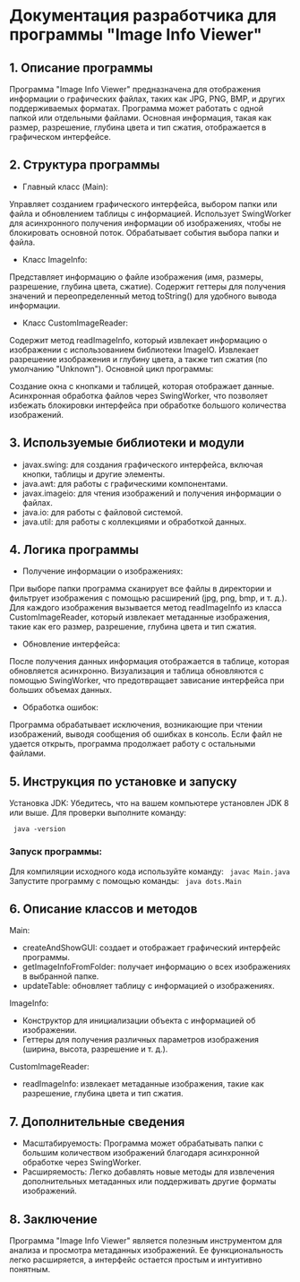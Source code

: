 # Документация разработчика для программы "Image Info Viewer"
## 1. Описание программы
Программа "Image Info Viewer" предназначена для отображения информации о графических файлах, таких как JPG, PNG, BMP, и других поддерживаемых форматах. Программа может работать с одной папкой или отдельными файлами. Основная информация, такая как размер, разрешение, глубина цвета и тип сжатия, отображается в графическом интерфейсе.

## 2. Структура программы
- Главный класс (Main):

Управляет созданием графического интерфейса, выбором папки или файла и обновлением таблицы с информацией.
Использует SwingWorker для асинхронного получения информации об изображениях, чтобы не блокировать основной поток.
Обрабатывает события выбора папки и файла.
- Класс ImageInfo:

Представляет информацию о файле изображения (имя, размеры, разрешение, глубина цвета, сжатие).
Содержит геттеры для получения значений и переопределенный метод toString() для удобного вывода информации.
- Класс CustomImageReader:

Содержит метод readImageInfo, который извлекает информацию о изображении с использованием библиотеки ImageIO.
Извлекает разрешение изображения и глубину цвета, а также тип сжатия (по умолчанию "Unknown").
Основной цикл программы:

Создание окна с кнопками и таблицей, которая отображает данные.
Асинхронная обработка файлов через SwingWorker, что позволяет избежать блокировки интерфейса при обработке большого количества изображений.
## 3. Используемые библиотеки и модули
- javax.swing: для создания графического интерфейса, включая кнопки, таблицы и другие элементы.
- java.awt: для работы с графическими компонентами.
- javax.imageio: для чтения изображений и получения информации о файлах.
- java.io: для работы с файловой системой.
- java.util: для работы с коллекциями и обработкой данных.
## 4. Логика программы
- Получение информации о изображениях:

При выборе папки программа сканирует все файлы в директории и фильтрует изображения с помощью расширений (jpg, png, bmp, и т. д.).
Для каждого изображения вызывается метод readImageInfo из класса CustomImageReader, который извлекает метаданные изображения, такие как его размер, разрешение, глубина цвета и тип сжатия.
- Обновление интерфейса:

После получения данных информация отображается в таблице, которая обновляется асинхронно.
Визуализация и таблица обновляются с помощью SwingWorker, что предотвращает зависание интерфейса при больших объемах данных.
- Обработка ошибок:

Программа обрабатывает исключения, возникающие при чтении изображений, выводя сообщения об ошибках в консоль. Если файл не удается открыть, программа продолжает работу с остальными файлами.
## 5. Инструкция по установке и запуску
Установка JDK: Убедитесь, что на вашем компьютере установлен JDK 8 или выше. Для проверки выполните команду:

``
java -version``
### Запуск программы:

Для компиляции исходного кода используйте команду:
``
javac Main.java``
Запустите программу с помощью команды:
``
java dots.Main``
## 6. Описание классов и методов
Main:

- createAndShowGUI: создает и отображает графический интерфейс программы.
- getImageInfoFromFolder: получает информацию о всех изображениях в выбранной папке.
- updateTable: обновляет таблицу с информацией о изображениях.

ImageInfo: 
- Конструктор для инициализации объекта с информацией об изображении.
- Геттеры для получения различных параметров изображения (ширина, высота, разрешение и т. д.).

CustomImageReader:
- readImageInfo: извлекает метаданные изображения, такие как разрешение, глубина цвета и тип сжатия.
## 7. Дополнительные сведения
- Масштабируемость: Программа может обрабатывать папки с большим количеством изображений благодаря асинхронной обработке через SwingWorker.
- Расширяемость: Легко добавлять новые методы для извлечения дополнительных метаданных или поддерживать другие форматы изображений.
## 8. Заключение
Программа "Image Info Viewer" является полезным инструментом для анализа и просмотра метаданных изображений. Ее функциональность легко расширяется, а интерфейс остается простым и интуитивно понятным.
